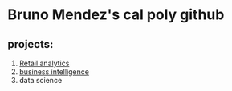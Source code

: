 # Bruno Mendez's cal poly github
## projects:
1. [Retail analytics](https://linkmehere.com) 
3. [business intelligence](https://github.com/brunomndzz/Brunomendez/blob/main/Copy%20of%20Project%205_6%2C%20warmup%203100%20ulta%20quartiles.ipynb) 
4. data science
